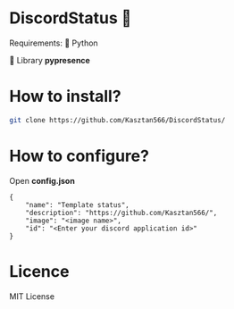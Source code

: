 # DiscordStatus 🌵
Requirements:
🍁 Python

🎉 Library **pypresence**

# How to install?
```sh
git clone https://github.com/Kasztan566/DiscordStatus/
```
# How to configure?
Open **config.json**
```
{
    "name": "Template status",
    "description": "https://github.com/Kasztan566/",
    "image": "<image name>",
    "id": "<Enter your discord application id>"
}
```
# Licence
MIT License
